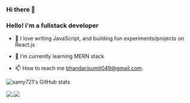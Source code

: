 ### Hi there 👋

<!--
**samy721/samy721** is a ✨ _special_ ✨ repository because its `README.md` (this file) appears on your GitHub profile.

Here are some ideas to get you started:

- 🔭 I’m currently working on ...
- 🌱 I’m currently learning ...
- 👯 I’m looking to collaborate on ...
- 🤔 I’m looking for help with ...
- 💬 Ask me about ...
- 📫 How to reach me: ...
- 😄 Pronouns: ...
- ⚡ Fun fact: ...
-->
### Hello! i'm a fullstack developer

- 🌱 I love writing JavaScript, and building fun experiments/projects on React.js 
- 🌱 I’m currently learning MERN stack

- 📫 How to reach me bhandarisumit049@gmail.com.



![samy721's GitHub stats](https://github-readme-stats.vercel.app/api?username=samy721&count_private=true&show_icons=true&theme=synthwave)

<a href="">
  <img align="center" src="https://github-readme-stats.vercel.app/api/wakatime?username=willianrod&repo=github-readme-stats" />
</a>
<a href="">
  <img align="center" src="https://github-readme-stats.vercel.app/api/top-langs/?username=samy721&layout=compact&repo=github-readme-stats" />
</a>
